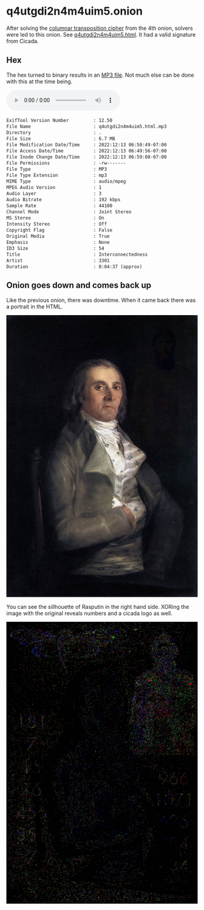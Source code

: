 # q4utgdi2n4m4uim5.onion

After solving the [columnar transposition cipher](../006-fourth-onion/README.md#outguess) from the 4th onion, solvers were led to this onion. See [q4utgdi2n4m4uim5.html](q4utgdi2n4m4uim5.html). It had a valid signature from Cicada.

## Hex

The hex turned to binary results in an [MP3 file](./q4utgdi2n4m4uim5.html.mp3). Not much else can be done with this at the time being.

<audio src="./q4utgdi2n4m4uim5.html.mp3" controls="controls">
Your browser does not support the audio element.
</audio>

```
ExifTool Version Number         : 12.50
File Name                       : q4utgdi2n4m4uim5.html.mp3
Directory                       : .
File Size                       : 6.7 MB
File Modification Date/Time     : 2022:12:13 06:50:49-07:00
File Access Date/Time           : 2022:12:13 06:49:56-07:00
File Inode Change Date/Time     : 2022:12:13 06:59:08-07:00
File Permissions                : -rw-------
File Type                       : MP3
File Type Extension             : mp3
MIME Type                       : audio/mpeg
MPEG Audio Version              : 1
Audio Layer                     : 3
Audio Bitrate                   : 192 kbps
Sample Rate                     : 44100
Channel Mode                    : Joint Stereo
MS Stereo                       : On
Intensity Stereo                : Off
Copyright Flag                  : False
Original Media                  : True
Emphasis                        : None
ID3 Size                        : 54
Title                           : Interconnectedness
Artist                          : 3301
Duration                        : 0:04:37 (approx)
```

## Onion goes down and comes back up

Like the previous onion, there was downtime. When it came back there was a portrait in the HTML.

![q4utgdi2n4m4uim5.onion.jpeg](q4utgdi2n4m4uim5.onion.jpeg)

You can see the sillhouette of Rasputin in the right hand side. XORing the image with the original reveals numbers and a cicada logo as well.

![xor.jpg](xor.jpg)